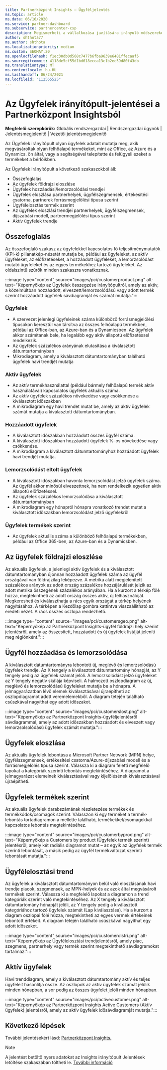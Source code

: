 ```yaml
---
title: Partnerközpont Insights – Ügyféljelentés
ms.topic: article
ms.date: 06/16/2020
ms.service: partner-dashboard
ms.subservice: partnercenter-csp
description: Megismerheti a vállalkozása javítására irányuló módszereket. Az ügyféltrendeket földrajzi hely, termék és egyéb attribútumok szerint is láthatja.
author: shthota77
ms.author: shthota
ms.localizationpriority: medium
ms.custom: SEOMAY.20
ms.openlocfilehash: f1ec30db0d568c7477b6fba9639e6481ffecaaf5
ms.sourcegitcommit: 4118de5cf55d1bd618ecca13c1b2ec59d80f43db
ms.translationtype: MT
ms.contentlocale: hu-HU
ms.lasthandoff: 06/24/2021
ms.locfileid: "112565525"
---
```

# <a name="customers-dashboard-reports-from-partner-center-insights"></a>Az Ügyfelek irányítópult-jelentései a Partnerközpont Insightsból

**Megfelelő szerepkörök:** Globális rendszergazdai | Rendszergazdai ügynök | Jelentésmegjelenítő | Vezetői jelentésmegjelenítő

Az Ügyfelek irányítópult olyan ügyfelek adatait mutatja meg, akik megvásároltak olyan felhőalapú termékeket, mint az Office, az Azure és a Dynamics. ön által, vagy a segítségével telepítette és felügyeli ezeket a termékeket a bérlőikben. 
 
Az Ügyfelek irányítópult a következő szakaszokból áll: 

- Összefoglalás  
- Az ügyfelek földrajzi eloszlése 
- Ügyfelek hozzáadási/lemorzsolódási trendjei 
- Ügyfelek eloszlása partnerhelyek, ügyfélszegmensek, értékesítési csatorna, partnerek forrásmegjelölési típusa szerint 
- Ügyfélelosztás termék szerint 
- Az ügyfelek eloszlási trendjei partnerhelyek, ügyfélszegmensek, díjszabási modell, partnermegjelölési típus szerint 
- Aktív ügyfelek trendje 

## <a name="summary"></a>Összefoglalás

Az összefoglaló szakasz az ügyfelekkel kapcsolatos fő teljesítménymutatók (KPI-k) pillanatkép-nézetét mutatja be, például az ügyfeleket, az aktív ügyfeleket, az előfizetéseket, a hozzáadott ügyfeleket, a lemorzsolódást mutató ügyfeleket és az egyes termékekhez tartozó ügyfeleket. Az oldalszintű szűrők minden szakaszra vonatkoznak.

:::image type="content" source="images/pci/customerproduct.png" alt-text="Képernyőkép az Ügyfelek összegzése irányítópultról, amely az aktív, a közelmúltban hozzáadott, elveszett/lemorzsolódású vagy adott termék szerint hozzáadott ügyfelek sávdiagramját és számát mutatja.":::

### <a name="customers"></a>Ügyfelek

- A szervezet jelenlegi ügyfeleinek száma különböző forrásmegjelölési típusokon keresztül van társítva az összes felhőalapú termékben, például az Office-ban, az Azure-ban és a Dynamicsben. Az ügyfelek akkor számítanak bele, ha legalább egy aktív állapotú előfizetéssel rendelkezik.  
- Az ügyfelek százalékos arányának elutasítása a kiválasztott dátumtartományban 
- Mikrodiagram, amely a kiválasztott dátumtartományban található ügyfelek havi trendjét mutatja

### <a name="active-customers"></a>Aktív ügyfelek

- Az aktív termékhasználattal (például bármely felhőalapú termék aktív használatával) kapcsolatos ügyfelek aktuális száma.
- Az aktív ügyfelek százalékos növekedése vagy csökkenése a kiválasztott időszakban
- A mikrodiagram egy havi trendet mutat be, amely az aktív ügyfelek számát mutatja a kiválasztott dátumtartományban.

### <a name="customers-added"></a>Hozzáadott ügyfelek

- A kiválasztott időszakban hozzáadott összes ügyfél száma.
- A kiválasztott időszakban hozzáadott ügyfelek %-os növekedése vagy csökkenése.
- A mikrodiagram a kiválasztott dátumtartományhoz hozzáadott ügyfelek havi trendjét mutatja.

### <a name="customers-churned"></a>Lemorzsolódást eltolt ügyfelek
- A kiválasztott időszakban havonta lemorzsolódást jelző ügyfelek száma. Az ügyfél akkor minősül elveszettnek, ha nem rendelkezik egyetlen aktív állapotú előfizetéssel. 
- Az ügyfelek százalékos lemorzsolódása a kiválasztott dátumtartományban 
- A mikrodiagram egy hónapról hónapra vonatkozó trendet mutat a kiválasztott időszakban lemorzsolódást jelző ügyfelekről 
 
### <a name="customers-by-products"></a>Ügyfelek termékek szerint

- Az ügyfelek aktuális száma a különböző felhőalapú termékekben, például az Office 365-ben, az Azure-ban és a Dynamicsben.  

## <a name="geographical-spread-of-your-customers"></a>Az ügyfelek földrajzi eloszlése

Az aktuális ügyfelek, a jelenlegi aktív ügyfelek és a kiválasztott dátumtartományban újonnan hozzáadott ügyfelek száma az ügyfél országával van földrajzilag leképezve. A metrika alatt megjelenített százalékos arányok az adott ország százalékos hozzájárulását jelzik az adott metrika összegének százalékos arányában. Ha a kurzort a térkép fölé húzza, megtekintheti az adott ország összes aktív, új felhasználóját. Megkeresheti és kiválaszthatja a rács egyik országát a térkép helyének nagyításához. A térképen a Kezdőlap  gombra kattintva visszaállítható az eredeti nézet. A rács összes oszlopa rendezhető.  

:::image type="content" source="images/pci/customersgeo.png" alt-text="Képernyőkép az Partnerközpont Insights-ügyfél földrajzi hely szerint jelentésről, amely az összesített, hozzáadott és új ügyfelek listáját jeleníti meg régiónként.":::

## <a name="customer-adds-and-churns"></a>Ügyfél hozzáadása és lemorzsolódása

A kiválasztott dátumtartományra lebontott új, meglévő és lemorzsolódású ügyfelek trendje. Az X tengely a kiválasztott dátumtartomány hónapját, az Y tengely pedig az ügyfelek számát jelöli. A lemorzsolódást jelző ügyfeleket az Y tengely negatív skálája képviseli. A halmozott oszlopdiagram az új, meglévő és lemorzsolódású ügyfeleket mutatja be a hónapra. A jelmagyarázatban lévő elemek kiválasztásával újraépítheti az oszlopdiagramot adott veremelemekből. A diagram tetején található csúszkával nagyíthat egy adott időszakot. 

:::image type="content" source="images/pci/customerslost.png" alt-text="Képernyőkép az Partnerközpont Insights-ügyféljelentésről sávdiagrammal, amely az adott időszakban hozzáadott és elveszett vagy lemorzsolsolódású ügyfelek számát mutatja.":::

## <a name="customer-distribution"></a>Ügyfelek eloszlása

Az aktuális ügyfelek lebontása a Microsoft Partner Network (MPN) helye, ügyfélszegmensek, értékesítési csatorna/Azure-díjszabási modell és a forrásmegjelölés típusa szerint. Válassza ki a diagram feletti megfelelő lapokat a kategóriák szerinti lebontás megtekintéséhez. A diagramot a jelmagyarázat elemeinek kiválasztásával vagy kijelölésének kiválasztásával újraépítheti. 

## <a name="customers-by-products"></a>Ügyfelek termékek szerint

Az aktuális ügyfelek darabszámának részletezése termékek és termékkódok/csomagok szerint. Válasszon ki egy terméket a termék-lebontás tortadiagramon a mellette található, termékekkel/csomagokkal kapcsolatos lebontás megtekintéséhez.

:::image type="content" source="images/pci/customerbyprod.png" alt-text="Képernyőkép a Customers by product (Ügyfelek termék szerint) jelentésről, amely két radiális diagramot mutat – az egyik az ügyfelek termék szerinti lebontását, a másik pedig az ügyfél termékváltozat szerinti lebontását mutatja.":::

## <a name="customer-distribution-trend"></a>Ügyfélelosztási trend 

Az ügyfelek a kiválasztott dátumtartományon belül való eloszlásának havi trendje piacok, szegmensek, az MPN-helyek és az azok által megvásárolt termékek szerint. Válassza ki a megfelelő lapokat a diagramon a trend kategóriák szerint való megtekintéséhez. Az X tengely a kiválasztott dátumtartomány hónapját jelöli, az Y tengely pedig a kiválasztott kategóriához tartozó ügyfelek számát (Lap kiválasztása). Ha a kurzort a diagram oszlopai fölé húzza, megtekintheti az egyes vermek értékeinek lebontott értékeit. A diagram tetején található csúszkával nagyíthat egy adott időszakot.   

:::image type="content" source="images/pci/customerdistri.png" alt-text="Képernyőkép az Ügyfélelosztási trendjelentésről, amely piac, szegmens, partnerhely vagy termék szerint megtekinthető sávdiagramokat tartalmaz.":::

## <a name="active-customers"></a>Aktív ügyfelek

Havi trenddiagram, amely a kiválasztott dátumtartomány aktív és teljes ügyfeleit hasonlítja össze. Az oszlopok az aktív ügyfelek számát jelölik minden hónapban, a sor pedig az összes ügyfelet jelöli minden hónapban. 

:::image type="content" source="images/pci/activecustomer.png" alt-text="Képernyőkép az Partnerközpont Insights Active Customers (Aktív ügyfelek) jelentésről, amely az aktív ügyfelek idősávdiagramját mutatja.":::

## <a name="next-steps"></a>Következő lépések

További jelentésekért lásd: [Partnerközpont Insights.](partner-center-insights.md)

>[!NOTE]
> A jelentést betöltő nyers adatokat az Insights irányítópult Jelentések letöltése szakaszában töltheti le. [További információ](pci-download-reports.md) 
